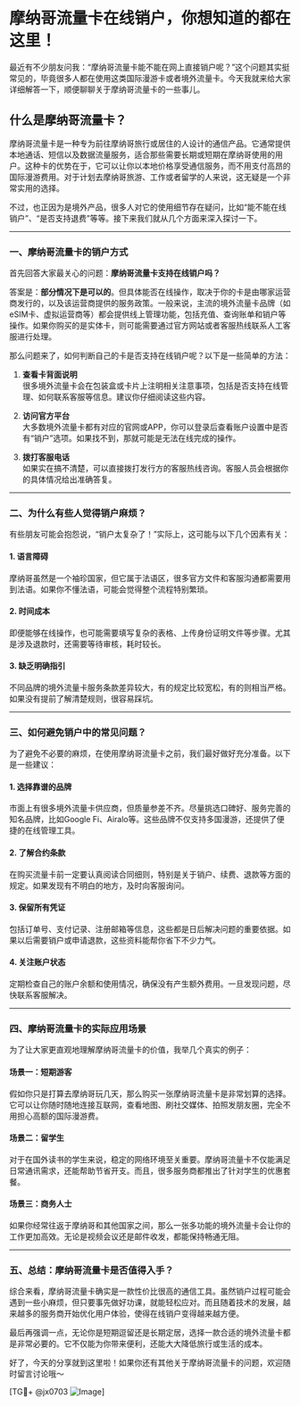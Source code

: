 # 摩纳哥流量卡在线销户，你想知道的都在这里！

最近有不少朋友问我：“摩纳哥流量卡能不能在网上直接销户呢？”这个问题其实挺常见的，毕竟很多人都在使用这类国际漫游卡或者境外流量卡。今天我就来给大家详细解答一下，顺便聊聊关于摩纳哥流量卡的一些事儿。

## 什么是摩纳哥流量卡？

摩纳哥流量卡是一种专为前往摩纳哥旅行或居住的人设计的通信产品。它通常提供本地通话、短信以及数据流量服务，适合那些需要长期或短期在摩纳哥使用的用户。这种卡的优势在于，它可以让你以本地价格享受通信服务，而不用支付高昂的国际漫游费用。对于计划去摩纳哥旅游、工作或者留学的人来说，这无疑是一个非常实用的选择。

不过，也正因为是境外产品，很多人对它的使用细节存在疑问，比如“能不能在线销户”、“是否支持退费”等等。接下来我们就从几个方面来深入探讨一下。

---

### **一、摩纳哥流量卡的销户方式**

首先回答大家最关心的问题：**摩纳哥流量卡支持在线销户吗？**

答案是：**部分情况下是可以的**。但具体能否在线操作，取决于你的卡是由哪家运营商发行的，以及该运营商提供的服务政策。一般来说，主流的境外流量卡品牌（如eSIM卡、虚拟运营商等）都会提供线上管理功能，包括充值、查询账单和销户等操作。如果你购买的是实体卡，则可能需要通过官方网站或者客服热线联系人工客服进行处理。

那么问题来了，如何判断自己的卡是否支持在线销户呢？以下是一些简单的方法：

1. **查看卡背面说明**  
   很多境外流量卡会在包装盒或卡片上注明相关注意事项，包括是否支持在线管理、如何联系客服等信息。建议你仔细阅读这些内容。

2. **访问官方平台**  
   大多数境外流量卡都有对应的官网或APP，你可以登录后查看账户设置中是否有“销户”选项。如果找不到，那就可能是无法在线完成的操作。

3. **拨打客服电话**  
   如果实在搞不清楚，可以直接拨打发行方的客服热线咨询。客服人员会根据你的具体情况给出准确答复。

---

### **二、为什么有些人觉得销户麻烦？**

有些朋友可能会抱怨说，“销户太复杂了！”实际上，这可能与以下几个因素有关：

#### 1. **语言障碍**
   摩纳哥虽然是一个袖珍国家，但它属于法语区，很多官方文件和客服沟通都需要用到法语。如果你不懂法语，可能会觉得整个流程特别繁琐。

#### 2. **时间成本**
   即便能够在线操作，也可能需要填写复杂的表格、上传身份证明文件等步骤。尤其是涉及退款时，还需要等待审核，耗时较长。

#### 3. **缺乏明确指引**
   不同品牌的境外流量卡服务条款差异较大，有的规定比较宽松，有的则相当严格。如果没有提前了解清楚规则，很容易踩坑。

---

### **三、如何避免销户中的常见问题？**

为了避免不必要的麻烦，在使用摩纳哥流量卡之前，我们最好做好充分准备。以下是一些建议：

#### 1. **选择靠谱的品牌**
   市面上有很多境外流量卡供应商，但质量参差不齐。尽量挑选口碑好、服务完善的知名品牌，比如Google Fi、Airalo等。这些品牌不仅支持多国漫游，还提供了便捷的在线管理工具。

#### 2. **了解合约条款**
   在购买流量卡前一定要认真阅读合同细则，特别是关于销户、续费、退款等方面的规定。如果发现有不明白的地方，及时向客服询问。

#### 3. **保留所有凭证**
   包括订单号、支付记录、注册邮箱等信息，这些都是日后解决问题的重要依据。如果以后需要销户或申请退款，这些资料能帮你省下不少力气。

#### 4. **关注账户状态**
   定期检查自己的账户余额和使用情况，确保没有产生额外费用。一旦发现问题，尽快联系客服解决。

---

### **四、摩纳哥流量卡的实际应用场景**

为了让大家更直观地理解摩纳哥流量卡的价值，我举几个真实的例子：

#### 场景一：短期游客
假如你只是打算去摩纳哥玩几天，那么购买一张摩纳哥流量卡是非常划算的选择。它可以让你随时随地连接互联网，查看地图、刷社交媒体、拍照发朋友圈，完全不用担心高额的国际漫游费。

#### 场景二：留学生
对于在国外读书的学生来说，稳定的网络环境至关重要。摩纳哥流量卡不仅能满足日常通讯需求，还能帮助节省开支。而且，很多服务商都推出了针对学生的优惠套餐。

#### 场景三：商务人士
如果你经常往返于摩纳哥和其他国家之间，那么一张多功能的境外流量卡会让你的工作更加高效。无论是视频会议还是邮件收发，都能保持畅通无阻。

---

### **五、总结：摩纳哥流量卡是否值得入手？**

综合来看，摩纳哥流量卡确实是一款性价比很高的通信工具。虽然销户过程可能会遇到一些小麻烦，但只要事先做好功课，就能轻松应对。而且随着技术的发展，越来越多的服务商开始优化用户体验，使得在线销户变得越来越方便。

最后再强调一点，无论你是短期逗留还是长期定居，选择一款合适的境外流量卡都是非常必要的。它不仅能为你带来便利，还能大大降低旅行或生活的成本。

好了，今天的分享就到这里啦！如果你还有其他关于摩纳哥流量卡的问题，欢迎随时留言讨论哦～

[TG💪+ @jx0703 ![Image](https://github.com/user-attachments/assets/dbca1d08-cadb-493c-b0ec-ad6f7a83f270)]